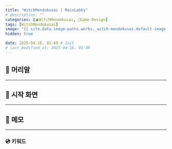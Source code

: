 ```yaml
---
title: "WitchMendokusai | MainLobby"
# description: ""
categories: [🫐WitchMendokusai, 🥑Game-Design]
tags: [WitchMendokusai]
image: "{{ site.data.image-paths.works._witch-mendokusai.default-image }}"
hidden: true

date: 2025-04-16. 01:49 # Init
# last_modified_at: 2025-04-16. 01:49
---
```


## 📀 머리말

---

## 📀 시작 화면

---

## 📀 메모

---

### 💿 키워드
